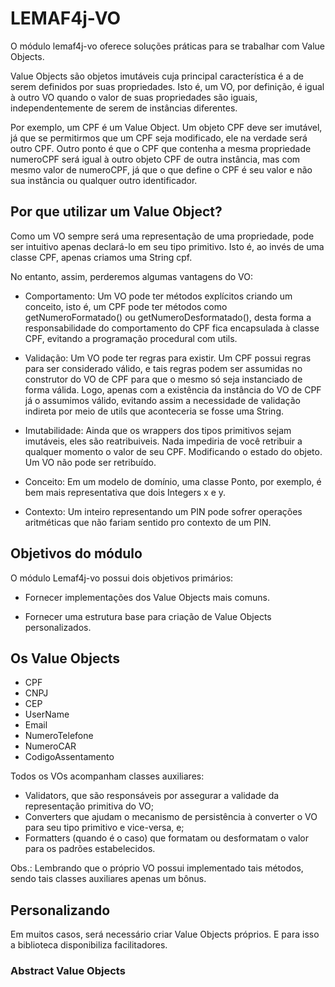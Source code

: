 # LEMAF4j-VO

O módulo lemaf4j-vo oferece soluções práticas para se trabalhar com Value Objects.

Value Objects são objetos imutáveis cuja principal característica é a de serem definidos por suas propriedades. Isto é, um VO, por definição, é igual à outro VO quando o valor de suas propriedades são iguais, independentemente de serem de instâncias diferentes.

Por exemplo, um CPF é um Value Object. Um objeto CPF deve ser imutável, já que se permitirmos que um CPF seja modificado, ele na verdade será outro CPF. Outro ponto é que o CPF que contenha a mesma propriedade numeroCPF será igual à outro objeto CPF de outra instância, mas com mesmo valor de numeroCPF, já que o que define o CPF é seu valor e não sua instância ou qualquer outro identificador. 

## Por que utilizar um Value Object?

Como um VO sempre será uma representação de uma propriedade, pode ser intuitivo apenas declará-lo em seu tipo primitivo. Isto é, ao invés de uma classe CPF, apenas criamos uma String cpf.

No entanto, assim, perderemos algumas vantagens do VO:

- Comportamento: Um VO pode ter métodos explícitos criando um conceito, isto é, um CPF pode ter métodos como getNumeroFormatado() ou getNumeroDesformatado(), desta forma a responsabilidade do comportamento do CPF fica encapsulada à classe CPF, evitando a programação procedural com utils.

- Validação: Um VO pode ter regras para existir. Um CPF possui regras para ser considerado válido, e tais regras podem ser assumidas no construtor do VO de CPF para que o mesmo só seja instanciado de forma válida. Logo, apenas com a existência da instância do VO de CPF já o assumimos válido, evitando assim a necessidade de validação indireta por meio de utils que aconteceria se fosse uma String.

- Imutabilidade: Ainda que os wrappers dos tipos primitivos sejam imutáveis, eles são reatribuiveis. Nada impediria de você retribuir a qualquer momento o valor de seu CPF. Modificando o estado do objeto. Um VO não pode ser retribuído.

- Conceito: Em um modelo de domínio, uma classe Ponto, por exemplo, é bem mais representativa que dois Integers x e y.

- Contexto: Um inteiro representando um PIN pode sofrer operações aritméticas que não fariam sentido pro contexto de um PIN.

## Objetivos do módulo

O módulo Lemaf4j-vo possui dois objetivos primários:

- Fornecer implementações dos Value Objects mais comuns.

- Fornecer uma estrutura base para criação de Value Objects personalizados.

## Os Value Objects

- CPF
- CNPJ
- CEP
- UserName
- Email
- NumeroTelefone
- NumeroCAR
- CodigoAssentamento

Todos os VOs acompanham classes auxiliares:
- Validators, que são responsáveis por assegurar a validade da representação primitiva do VO;
- Converters que ajudam o mecanismo de persistência à converter o VO para seu tipo primitivo e vice-versa, e;
- Formatters (quando é o caso) que formatam ou desformatam o valor para os padrões estabelecidos.

Obs.: Lembrando que o próprio VO possui implementado tais métodos, sendo tais classes auxiliares apenas um bônus.

## Personalizando

Em muitos casos, será necessário criar Value Objects próprios. E para isso a biblioteca disponibiliza facilitadores.

### Abstract Value Objects